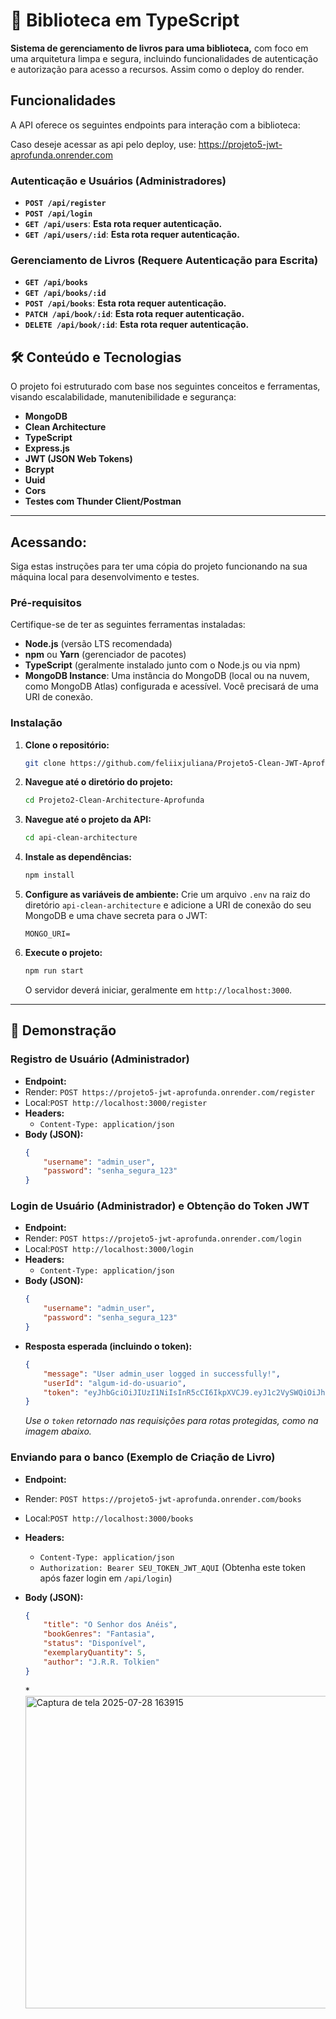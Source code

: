 # 🚀 Biblioteca em TypeScript

**Sistema de gerenciamento de livros para uma biblioteca,** com foco em uma arquitetura limpa e segura, incluindo funcionalidades de autenticação e autorização para acesso a recursos. Assim como o deploy do render.

## Funcionalidades

A API oferece os seguintes endpoints para interação com a biblioteca:

Caso deseje acessar as api pelo deploy, use: https://projeto5-jwt-aprofunda.onrender.com

### Autenticação e Usuários (Administradores)

* **`POST /api/register`**
* **`POST /api/login`**
* **`GET /api/users`**: **Esta rota requer autenticação.**
* **`GET /api/users/:id`**: **Esta rota requer autenticação.**

### Gerenciamento de Livros (Requere Autenticação para Escrita)

* **`GET /api/books`**
* **`GET /api/books/:id`**
* **`POST /api/books`**: **Esta rota requer autenticação.**
* **`PATCH /api/book/:id`**: **Esta rota requer autenticação.**
* **`DELETE /api/book/:id`**: **Esta rota requer autenticação.**

## 🛠️ Conteúdo e Tecnologias

O projeto foi estruturado com base nos seguintes conceitos e ferramentas, visando escalabilidade, manutenibilidade e segurança:

* **MongoDB**
* **Clean Architecture**
* **TypeScript**
* **Express.js**
* **JWT (JSON Web Tokens)**
* **Bcrypt**
* **Uuid**
* **Cors**
* **Testes com Thunder Client/Postman**

---

## Acessando:

Siga estas instruções para ter uma cópia do projeto funcionando na sua máquina local para desenvolvimento e testes.

### Pré-requisitos

Certifique-se de ter as seguintes ferramentas instaladas:

* **Node.js** (versão LTS recomendada)
* **npm** ou **Yarn** (gerenciador de pacotes)
* **TypeScript** (geralmente instalado junto com o Node.js ou via npm)
* **MongoDB Instance**: Uma instância do MongoDB (local ou na nuvem, como MongoDB Atlas) configurada e acessível. Você precisará de uma URI de conexão.

### Instalação

1.  **Clone o repositório:**
    ```bash
    git clone https://github.com/feliixjuliana/Projeto5-Clean-JWT-Aprofunda.git
    ```
2.  **Navegue até o diretório do projeto:**
    ```bash
    cd Projeto2-Clean-Architecture-Aprofunda
    ```
3.  **Navegue até o projeto da API:**
    ```bash
    cd api-clean-architecture
    ```
4.  **Instale as dependências:**
    ```bash
    npm install
    ```
5.  **Configure as variáveis de ambiente:**
    Crie um arquivo `.env` na raiz do diretório `api-clean-architecture` e adicione a URI de conexão do seu MongoDB e uma chave secreta para o JWT:

    ```
    MONGO_URI=
    ```

6.  **Execute o projeto:**
    ```bash
    npm run start
    ```
    O servidor deverá iniciar, geralmente em `http://localhost:3000`.

---

## 📸 Demonstração

### Registro de Usuário (Administrador)

* **Endpoint:**
* Render: `POST https://projeto5-jwt-aprofunda.onrender.com/register`
* Local:`POST http://localhost:3000/register`
* **Headers:**
    * `Content-Type: application/json`
* **Body (JSON):**
    ```json
    {
        "username": "admin_user",
        "password": "senha_segura_123"
    }
    ```

### Login de Usuário (Administrador) e Obtenção do Token JWT

* **Endpoint:**
* Render: `POST https://projeto5-jwt-aprofunda.onrender.com/login`
* Local:`POST http://localhost:3000/login`
* **Headers:**
    * `Content-Type: application/json`
* **Body (JSON):**
    ```json
    {
        "username": "admin_user",
        "password": "senha_segura_123"
    }
    ```
* **Resposta esperada (incluindo o token):**
    ```json
    {
        "message": "User admin_user logged in successfully!",
        "userId": "algum-id-do-usuario",
        "token": "eyJhbGciOiJIUzI1NiIsInR5cCI6IkpXVCJ9.eyJ1c2VySWQiOiJhbGgum-id-do-usuario... (Seu Token JWT completo aqui)"
    }
    ```
    *Use o `token` retornado nas requisições para rotas protegidas, como na imagem abaixo.*

### Enviando para o banco (Exemplo de Criação de Livro)

* **Endpoint:**
* Render: `POST https://projeto5-jwt-aprofunda.onrender.com/books`
* Local:`POST http://localhost:3000/books`
* **Headers:**
    * `Content-Type: application/json`
    * `Authorization: Bearer SEU_TOKEN_JWT_AQUI` (Obtenha este token após fazer login em `/api/login`)
* **Body (JSON):**
    ```json
    {
        "title": "O Senhor dos Anéis",
        "bookGenres": "Fantasia",
        "status": "Disponível",
        "exemplaryQuantity": 5,
        "author": "J.R.R. Tolkien"
    }
    ```
  
  *<img width="500" height="500" alt="Captura de tela 2025-07-28 163915" src="https://github.com/user-attachments/assets/b1bdcbe5-055e-4f9b-a057-20c5d1039398" />
